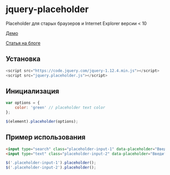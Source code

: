 # jquery-placeholder

Placeholder для старых браузеров и Internet Explorer версии &lt; 10

[Демо](http://codepen.io/nikitakiselev/pen/OXkrNa)

[Статья на блоге](https://nikitakiselev.ru/placeholder-v-ie-i-prochih-staryh-brauzerah)

## Установка

```javascript
<script src="https://code.jquery.com/jquery-1.12.4.min.js"></script>
<script src="jquery.placeholder.js"></script>
```

## Инициализация

```javascript
var options = {
    color: 'green' // placeholder text color
};

$(element).placeholder(options);
```

## Пример использования

```html
<input type="search" class="placeholder-input-1" data-placeholder="Введите фразу для поиска"/>
<input type="text" class="placeholder-input-2" data-placeholder="Введите ваше имя" data-placeholder-color="gray">
```

```javascript
$('.placeholder-input-1').placeholder();
$('.placeholder-input-2').placeholder();
```